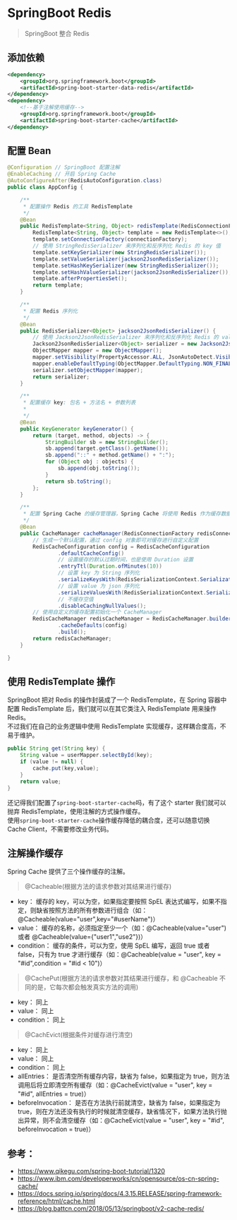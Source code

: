 # SpringBoot Redis
> SpringBoot 整合 Redis

## 添加依赖
```xml
<dependency>
    <groupId>org.springframework.boot</groupId>
    <artifactId>spring-boot-starter-data-redis</artifactId>
</dependency>
<dependency>
    <!--基于注解使用缓存-->
    <groupId>org.springframework.boot</groupId>
    <artifactId>spring-boot-starter-cache</artifactId>
</dependency>
```

## 配置 Bean
```java
@Configuration // SpringBoot 配置注解
@EnableCaching // 开启 Spring Cache
@AutoConfigureAfter(RedisAutoConfiguration.class)
public class AppConfig {

    /**
     * 配置操作 Redis 的工具 RedisTemplate
     */
    @Bean
    public RedisTemplate<String, Object> redisTemplate(RedisConnectionFactory connectionFactory) {
        RedisTemplate<String, Object> template = new RedisTemplate<>();
        template.setConnectionFactory(connectionFactory);
        // 使用 StringRedisSerializer 来序列化和反序列化 Redis 的 key 值
        template.setKeySerializer(new StringRedisSerializer());
        template.setValueSerializer(jackson2JsonRedisSerializer());
        template.setHashKeySerializer(new StringRedisSerializer());
        template.setHashValueSerializer(jackson2JsonRedisSerializer());
        template.afterPropertiesSet();
        return template;
    }

    /**
     * 配置 Redis 序列化
     */
    @Bean
    public RedisSerializer<Object> jackson2JsonRedisSerializer() {
        // 使用 Jackson2JsonRedisSerializer 来序列化和反序列化 Redis 的 value 值
        Jackson2JsonRedisSerializer<Object> serializer = new Jackson2JsonRedisSerializer(Object.class);
        ObjectMapper mapper = new ObjectMapper();
        mapper.setVisibility(PropertyAccessor.ALL, JsonAutoDetect.Visibility.ANY);
        mapper.enableDefaultTyping(ObjectMapper.DefaultTyping.NON_FINAL);
        serializer.setObjectMapper(mapper);
        return serializer;
    }

    /**
     * 配置缓存 key: 包名 + 方法名 + 参数列表
     * 
     */
    @Bean
    public KeyGenerator keyGenerator() {
        return (target, method, objects) -> {
            StringBuilder sb = new StringBuilder();
            sb.append(target.getClass().getName());
            sb.append("::" + method.getName() + ":");
            for (Object obj : objects) {
                sb.append(obj.toString());
            }
            return sb.toString();
        };
    }

    /**
     * 配置 Spring Cache 的缓存管理器，Spring Cache 将使用 Redis 作为缓存数据库
     */
    @Bean
    public CacheManager cacheManager(RedisConnectionFactory redisConnectionFactory) {
        // 生成一个默认配置，通过 config 对象即可对缓存进行自定义配置
        RedisCacheConfiguration config = RedisCacheConfiguration
                .defaultCacheConfig()
                // 设置缓存的默认过期时间，也是使用 Duration 设置
                .entryTtl(Duration.ofMinutes(10))
                // 设置 key 为 String 序列化
                .serializeKeysWith(RedisSerializationContext.SerializationPair.fromSerializer(new StringRedisSerializer()))
                // 设置 value 为 json 序列化
                .serializeValuesWith(RedisSerializationContext.SerializationPair.fromSerializer(jackson2JsonRedisSerializer()))
                // 不缓存空值
                .disableCachingNullValues();
        // 使用自定义的缓存配置初始化一个 CacheManager
        RedisCacheManager redisCacheManager = RedisCacheManager.builder(redisConnectionFactory)
                .cacheDefaults(config)
                .build();
        return redisCacheManager;
    }

}
```

## 使用 RedisTemplate 操作
SpringBoot 把对 Redis 的操作封装成了一个 RedisTemplate，在 Spring 容器中配置 RedisTemplate 后，我们就可以在其它类注入 RedisTemplate 用来操作 Redis。  
不过我们在自己的业务逻辑中使用 RedisTemplate 实现缓存，这样耦合度高，不易于维护。
```java
public String get(String key) {
    String value = userMapper.selectById(key);
    if (value != null) {
        cache.put(key,value);
    }
    return value;
}
```
还记得我们配置了`spring-boot-starter-cache`吗，有了这个 starter 我们就可以抛弃 RedisTemplate，使用注解的方式操作缓存。  
使用`spring-boot-starter-cache`操作缓存降低的耦合度，还可以随意切换 Cache Client，不需要修改业务代码。

## 注解操作缓存
Spring Cache 提供了三个操作缓存的注解。

> @Cacheable(根据方法的请求参数对其结果进行缓存)
- key： 缓存的 key，可以为空，如果指定要按照 SpEL 表达式编写，如果不指定，则缺省按照方法的所有参数进行组合（如：@Cacheable(value="user",key="#userName")）
- value： 缓存的名称，必须指定至少一个（如：@Cacheable(value="user") 或者 @Cacheable(value={"user1","use2"})）
- condition： 缓存的条件，可以为空，使用 SpEL 编写，返回 true 或者 false，只有为 true 才进行缓存（如：@Cacheable(value = "user", key = "#id",condition = "#id < 10")）

> @CachePut(根据方法的请求参数对其结果进行缓存，和 @Cacheable 不同的是，它每次都会触发真实方法的调用)
- key： 同上
- value： 同上
- condition： 同上

> @CachEvict(根据条件对缓存进行清空)
- key： 同上
- value： 同上
- condition： 同上
- allEntries： 是否清空所有缓存内容，缺省为 false，如果指定为 true，则方法调用后将立即清空所有缓存（如：@CacheEvict(value = "user", key = "#id", allEntries = true)）
- beforeInvocation： 是否在方法执行前就清空，缺省为 false，如果指定为 true，则在方法还没有执行的时候就清空缓存，缺省情况下，如果方法执行抛出异常，则不会清空缓存（如：@CacheEvict(value = "user", key = "#id", beforeInvocation = true)）

## 参考：
- https://www.qikegu.com/spring-boot-tutorial/1320
- https://www.ibm.com/developerworks/cn/opensource/os-cn-spring-cache/
- https://docs.spring.io/spring/docs/4.3.15.RELEASE/spring-framework-reference/html/cache.html
- https://blog.battcn.com/2018/05/13/springboot/v2-cache-redis/